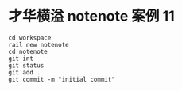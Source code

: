 # 才华横溢 notenote 案例 11

```
cd workspace
rail new notenote
cd notenote
git int
git status
git add .
git commit -m "initial commit"
